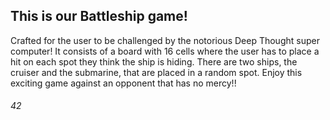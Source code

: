 ## This is our Battleship game!
Crafted for the user to be challenged by the notorious Deep Thought super computer! It consists of a board with 16 cells where the user has to place a hit on each spot they think the ship is hiding. There are two ships, the cruiser and the submarine, that are placed in a random spot.
Enjoy this exciting game against an opponent that has no mercy!!


###### 42
